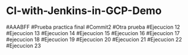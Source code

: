 # CI-with-Jenkins-in-GCP-Demo
#AAABFF
#Prueba practica final
#Commit2
#Otra prueba
#Ejecucion 12
#Ejecucion 13
#Ejecucion 14
#Ejecucion 15
#Ejecucion 16
#Ejecucion 17
#ejecucion 18
#Ejecucion 19
#Ejecucion 20
#Ejecucion 21
#Ejecucion 22
#Ejecucion 23
